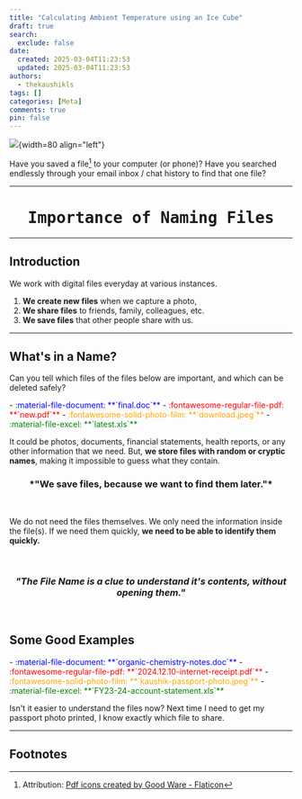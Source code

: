 ```yaml
---
title: "Calculating Ambient Temperature using an Ice Cube"
draft: true
search:
  exclude: false
date:
  created: 2025-03-04T11:23:53
  updated: 2025-03-04T11:23:53
authors:
  - thekaushikls
tags: []
categories: [Meta]
comments: true
pin: false
---
```

![](../assets/2025-Importance-of-Naming-Files-01.png){width=80 align="left"}

Have you saved a file[^1] to your computer (or phone)? Have you searched endlessly through your email inbox / chat history to find that one file? 

<!-- more -->
---
<center><h1><kbd> Importance of Naming Files </kbd></h1></center>

---
## Introduction
We work with digital files everyday at various instances.

1. **We create new files** when we capture a photo,
2. **We share files** to friends, family, colleagues, etc.
3. **We save files** that other people share with us.

---
## What's in a Name?
Can you tell which files of the files below are important, and which can be deleted safely?

<div class="grid cards" markdown>
   - <span style="color: blue;">:material-file-document: **`final.doc`**</span>
   - <span style="color: red;">:fontawesome-regular-file-pdf: **`new.pdf`**</span>
   - <span style="color: orange;">:fontawesome-solid-photo-film: **`download.jpeg`**</span>
   - <span style="color: green;">:material-file-excel: **`latest.xls`**</span>
</div>

It could be photos, documents, financial statements, health reports, or any other information that we need. But, **we store files with random or cryptic names**, making it impossible to guess what they contain. 

<center><h3> *"We save files, because we want to find them later."* </h3></center><br>

We do not need the files themselves. We only need the information inside the file(s). If we need them quickly, **we need to be able to identify them quickly.**

<br><center><h3><i> "The File Name is a clue to understand it's contents, without opening them." </i></h3></center><br>

## Some Good Examples

<div class="grid cards" markdown>
   - <span style="color: blue;">:material-file-document: **`organic-chemistry-notes.doc`**</span>
   - <span style="color: red;">:fontawesome-regular-file-pdf: **`2024.12.10-internet-receipt.pdf`**</span>
   - <span style="color: orange;">:fontawesome-solid-photo-film: **`kaushik-passport-photo.jpeg`**</span>
   - <span style="color: green;">:material-file-excel: **`FY23-24-account-statement.xls`**</span>
</div>

Isn't it easier to understand the files now?
Next time I need to get my passport photo printed, I know exactly which file to share.

---
## Footnotes

[^1]: Attribution: <a href="https://www.flaticon.com/free-icons/pdf" title="pdf icons">Pdf icons created by Good Ware - Flaticon</a>
